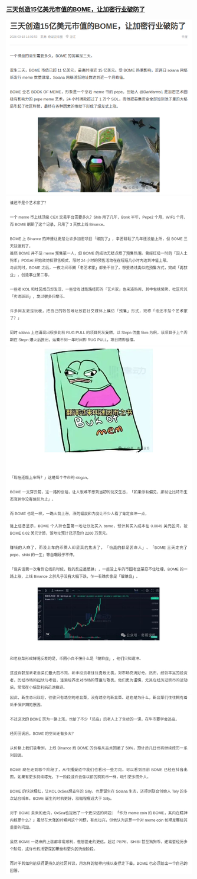 ### [三天创造15亿美元市值的BOME，让加密行业破防了](https://www.163.com/dy/article/ITIMNOEK055671U0.html)
<img width="600" src="assets/bome01.png"/>
<img width="600" src="assets/bome02.png"/>
<img width="600" src="assets/bome03.png"/>
<img width="600" src="assets/bome04.png"/>
<img width="600" src="assets/bome05.png"/>